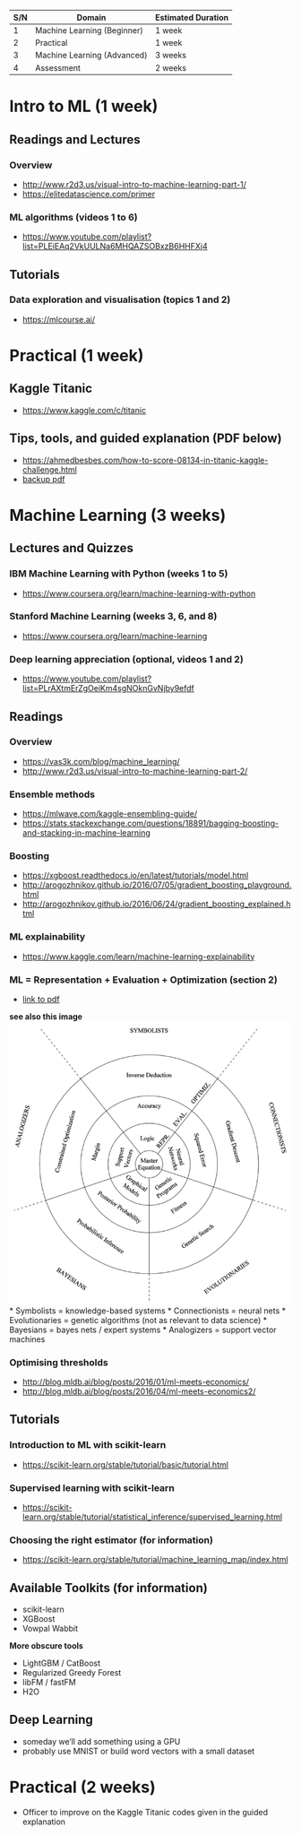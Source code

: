 

| S/N | Domain                      | Estimated Duration |
| --- | --------------------------- | ------------------ |
| 1   | Machine Learning (Beginner) | 1 week             |
| 2   | Practical                   | 1 week             |
| 3   | Machine Learning (Advanced) | 3 weeks            |
| 4   | Assessment                  | 2 weeks            |


#   Intro to ML (1 week)

##  Readings and Lectures

### Overview
*   http://www.r2d3.us/visual-intro-to-machine-learning-part-1/
*   https://elitedatascience.com/primer

### ML algorithms (videos 1 to 6)
*   https://www.youtube.com/playlist?list=PLEiEAq2VkUULNa6MHQAZSOBxzB6HHFXj4


##  Tutorials
### Data exploration and visualisation (topics 1 and 2)
*   https://mlcourse.ai/



#   Practical (1 week)

##  Kaggle Titanic
*   https://www.kaggle.com/c/titanic

##  Tips, tools, and guided explanation (PDF below)
*   https://ahmedbesbes.com/how-to-score-08134-in-titanic-kaggle-challenge.html
*   [backup pdf](ahmedbesbes-titanic.pdf)


#   Machine Learning (3 weeks)

##  Lectures and Quizzes
### IBM Machine Learning with Python (weeks 1 to 5)
*   https://www.coursera.org/learn/machine-learning-with-python

### Stanford Machine Learning (weeks 3, 6, and 8)
*   https://www.coursera.org/learn/machine-learning

### Deep learning appreciation (optional, videos 1 and 2)
*   https://www.youtube.com/playlist?list=PLrAXtmErZgOeiKm4sgNOknGvNjby9efdf

##  Readings
### Overview
*   https://vas3k.com/blog/machine_learning/
*   http://www.r2d3.us/visual-intro-to-machine-learning-part-2/

### Ensemble methods
*   https://mlwave.com/kaggle-ensembling-guide/
*   https://stats.stackexchange.com/questions/18891/bagging-boosting-and-stacking-in-machine-learning

### Boosting
*   https://xgboost.readthedocs.io/en/latest/tutorials/model.html
*   http://arogozhnikov.github.io/2016/07/05/gradient_boosting_playground.html
*   http://arogozhnikov.github.io/2016/06/24/gradient_boosting_explained.html

### ML explainability
*   https://www.kaggle.com/learn/machine-learning-explainability

### ML = Representation + Evaluation + Optimization (section 2)
*   [link to pdf](https://homes.cs.washington.edu/~pedrod/papers/cacm12.pdf)

**see also this image**
![Representation, Evaluation, and Optimization steps for 5 different ML approaches](reo.png)
    *   Symbolists = knowledge-based systems
    *   Connectionists = neural nets
    *   Evolutionaries = genetic algorithms (not as relevant to data science)
    *   Bayesians = bayes nets / expert systems
    *   Analogizers = support vector machines



### Optimising thresholds
*   http://blog.mldb.ai/blog/posts/2016/01/ml-meets-economics/
*   http://blog.mldb.ai/blog/posts/2016/04/ml-meets-economics2/

##  Tutorials
### Introduction to ML with scikit-learn
*   https://scikit-learn.org/stable/tutorial/basic/tutorial.html

### Supervised learning with scikit-learn
*   https://scikit-learn.org/stable/tutorial/statistical_inference/supervised_learning.html

### Choosing the right estimator (for information)
*   https://scikit-learn.org/stable/tutorial/machine_learning_map/index.html

##  Available Toolkits (for information)

*   scikit-learn
*   XGBoost
*   Vowpal Wabbit

**More obscure tools**

*   LightGBM / CatBoost
*   Regularized Greedy Forest
*   libFM / fastFM
*   H2O

##  Deep Learning
*   someday we’ll add something using a GPU
*   probably use MNIST or build word vectors with a small dataset


#   Practical (2 weeks)
*   Officer to improve on the Kaggle Titanic codes given in the guided explanation
